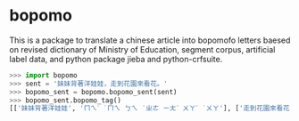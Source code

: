 # bopomo

This is a package to translate a chinese article into bopomofo letters baesed on revised dictionary of Ministry of Education, segment corpus, artificial label data, and python package jieba and python-crfsuite.

```python
>>> import bopomo
>>> sent = '妹妹背著洋娃娃，走到花園來看花。'
>>> bopomo_sent = bopomo.bopomo_sent(sent)
>>> bopomo_sent.bopomo_tag()
[['妹妹背著洋娃娃', 'ㄇㄟˋ ˙ㄇㄟ ㄅㄟ ˙ㄓㄜ ㄧㄤˊ ㄨㄚˊ ˙ㄨㄚ'], ['走到花園來看花', 'ㄗㄡˇ ㄉㄠˋ ㄏㄨㄚ ㄩㄢˊ ㄌㄞˊ ㄎㄢˋ ㄏㄨㄚ']]

```






 
